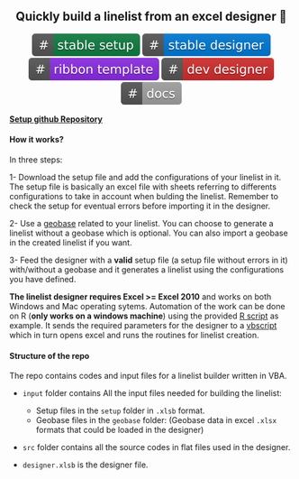 <div align="center">
<p align="center">




##  Quickly build a linelist from an excel designer :snail:

[![Download Latest version of setup file](https://github.com/epicentre-msf/outbreak-tools/raw/main/src/imgs/setup_file.svg)](https://github.com/epicentre-msf/outbreak-tools-setup/raw/main/setup.xlsb)
[![Download Latest stable version of the designer](https://github.com/epicentre-msf/outbreak-tools/raw/main/src/imgs/stable_designer.svg)](https://github.com/epicentre-msf/outbreak-tools/raw/main/designer.xlsb)
[![Download Latest development version of the designer](https://github.com/epicentre-msf/outbreak-tools/raw/dev/src/imgs/ribbon_template.svg)](https://github.com/epicentre-msf/outbreak-tools/raw/dev/misc/_ribbontemplate.xlsb)
[![Download ribbon template of linelist](https://github.com/epicentre-msf/outbreak-tools/raw/dev/src/imgs/dev_designer.svg)](https://github.com/epicentre-msf/outbreak-tools/raw/dev/src/bin/designer_dev.xlsb)
[![Documentation](https://github.com/epicentre-msf/outbreak-tools/raw/main/src/imgs/docs.svg)](https://epicentre-msf.github.io/outbreak-tools/)
</p>
</div>

[**Setup github Repository**](https://github.com/epicentre-msf/outbreak-tools-setup)

#### How it works?

In three steps:

1- Download the setup file and add the configurations of your linelist in it. The setup file is basically an excel file with sheets referring to differents configurations to take in account when bulding the linelist. Remember to check the setup for eventual errors before importing it in the designer.

2- Use a [geobase](https://reports.msf.net/secure/app/outbreak-tools-geoapp) related to your linelist. You can choose to generate a linelist without a geobase which is optional. You can also import a geobase in the created linelist if you want.

3- Feed the designer with a **valid**  setup file (a setup file without errors in it) with/without a geobase and it generates a linelist using the configurations you have defined.

**The linelist designer requires Excel >= Excel 2010** and works on both Windows and Mac operating sytems.
Automation of the work can be done on R (**only works on a windows machine**) using the provided [R script](https://github.com/epicentre-msf/outbreak-tools/raw/main/Rscripts/run_designer_on_windows.R) as example. It sends the required parameters for the designer to a [vbscript](https://github.com/epicentre-msf/outbreak-tools/raw/main/Rscripts/rundesigner.vbs) which in turn opens excel and runs the routines for linelist creation.

#### Structure of the repo

The repo contains codes and input files for a linelist builder written in VBA.

- `input` folder contains All the input files needed for building the linelist:

  - Setup files in the `setup` folder in `.xlsb` format.
  - Geobase files in the `geobase` folder: (Geobase data in excel `.xlsx` formats that could be loaded in the designer)
- `src` folder contains all the source codes in flat files used in the designer.
- `designer.xlsb` is the designer file.
